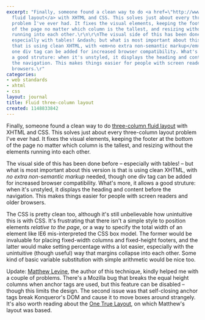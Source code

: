 ```yaml
---
excerpt: "Finally, someone found a clean way to do <a href=\"http://www.alistapart.com/articles/holygrail\">three-column
  fluid layout</a> with XHTML and CSS. This solves just about every three-column layout
  problem I've ever had. It fixes the visual elements, keeping the footer at the bottom
  of the page no matter which column is the tallest, and resizing without the elements
  running into each other.\r\n\r\nThe visual side of this has been done before &ndash;
  especially with tables! &ndash; but what is most important about this version is
  that is using clean XHTML, with <em>no extra non-semantic markup</em> needed, though
  one div tag can be added for increased browser compatibility. What's more, it allows
  a good struture: when it's unstyled, it displays the heading and content before
  the navigation. This makes things easier for people with screen readers and older
  browsers.\r"
categories:
- web standards
- xhtml
- css
layout: journal
title: Fluid three-column layout
created: 1148833842
---
```

Finally, someone found a clean way to do <a href="http://www.alistapart.com/articles/holygrail">three-column fluid layout</a> with XHTML and CSS. This solves just about every three-column layout problem I've ever had. It fixes the visual elements, keeping the footer at the bottom of the page no matter which column is the tallest, and resizing without the elements running into each other.

The visual side of this has been done before &ndash; especially with tables! &ndash; but what is most important about this version is that is using clean XHTML, with <em>no extra non-semantic markup</em> needed, though one div tag can be added for increased browser compatibility. What's more, it allows a good struture: when it's unstyled, it displays the heading and content before the navigation. This makes things easier for people with screen readers and older browsers.

The CSS is pretty clean too, although it's still unbelievable how unintuitive this is with CSS. It's frustrating that there isn't a simple style to position elements <em>relative to the page</em>, or a way to specify the total width of an element like IE6 mis-interpreted the CSS box model. The former would be invaluable for placing fixed-width columns and fixed-height footers, and the latter would make setting percentage withs a lot easier, especially with the unintuitive (though useful) way that margins collapse into each other. Some kind of basic variable substitution with simple arithmetic would be nice too.

<span class="update">Update: <a href="http://www.infocraft.com">Matthew Levine</a>, the author of this technique, kindly helped me with a couple of problems. There's a Mozilla bug that breaks the equal height columns when anchor tags are used, but this feature can be disabled &ndash; though this limits the design. The second issue was that self-closing anchor tags break Konqueror's DOM and cause it to move boxes around strangely. It's also worth reading about the <a href="http://positioniseverything.net/articles/onetruelayout/">One True Layout</a>, on which Matthew's layout was based.</span>
